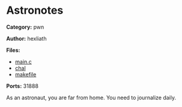 # Astronotes
**Category:** pwn

**Author:** hexliath

**Files:**
* [main.c](./src/main.c)
* [chal](./src/chal)
* [makefile](./src/makefile)

**Ports:** 31888

As an astronaut, you are far from home. You need to journalize daily.
